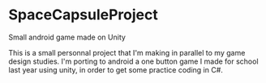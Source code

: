 # SpaceCapsuleProject
Small android game made on Unity

This is a small personnal project that I'm making in parallel to my game design studies. I'm porting to android a one button game I made
for school last year using unity, in order to get some practice coding in C#.
